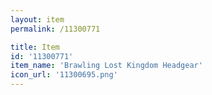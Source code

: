 ```yaml
---
layout: item
permalink: /11300771

title: Item
id: '11300771'
item_name: 'Brawling Lost Kingdom Headgear'
icon_url: '11300695.png'
---
```

